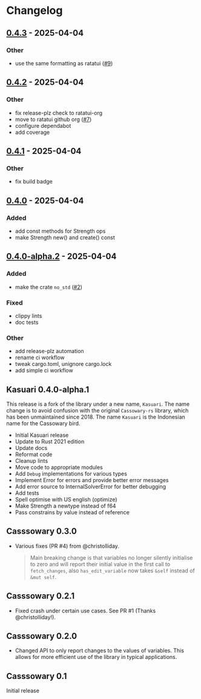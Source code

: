 # Changelog

## [0.4.3](https://github.com/ratatui/kasuari/compare/v0.4.2...v0.4.3) - 2025-04-04

### Other

- use the same formatting as ratatui ([#9](https://github.com/ratatui/kasuari/pull/9))

## [0.4.2](https://github.com/ratatui/kasuari/compare/v0.4.1...v0.4.2) - 2025-04-04

### Other

- fix release-plz check to ratatui-org
- move to ratatui github org ([#7](https://github.com/ratatui/kasuari/pull/7))
- configure dependabot
- add coverage

## [0.4.1](https://github.com/joshka/kasuari/compare/v0.4.0...v0.4.1) - 2025-04-04

### Other

- fix build badge

## [0.4.0](https://github.com/joshka/kasuari/compare/v0.4.0-alpha.2...v0.4.0) - 2025-04-04

### Added

- add const methods for Strength ops
- make Strength new() and create() const

## [0.4.0-alpha.2](https://github.com/joshka/kasuari/compare/v0.4.0-alpha.1...v0.4.0-alpha.2) - 2025-04-04

### Added

- make the crate `no_std` ([#2](https://github.com/joshka/kasuari/pull/2))

### Fixed

- clippy lints
- doc tests

### Other

- add release-plz automation
- rename ci workflow
- tweak cargo.toml, unignore cargo.lock
- add simple ci workflow

## Kasuari 0.4.0-alpha.1

This release is a fork of the library under a new name, `Kasuari`. The name change is to avoid confusion
with the original `Cassowary-rs` library, which has been unmaintained since 2018. The name `Kasuari` is
the Indonesian name for the Cassowary bird.

- Initial Kasuari release
- Update to Rust 2021 edition
- Update docs
- Reformat code
- Cleanup lints
- Move code to appropriate modules
- Add `Debug` implementations for various types
- Implement Error for errors and provide better error messages
- Add error source to InternalSolverError for better debugging
- Add tests
- Spell optimise with US english (optimize)
- Make Strength a newtype instead of f64
- Pass constrains by value instead of reference

## Casssowary 0.3.0

- Various fixes (PR #4) from @christolliday.
  > Main breaking change is that variables no longer silently initialise to zero and will report
  their initial value in the first call to `fetch_changes`, also `has_edit_variable` now takes
  `&self` instead of `&mut self`.

## Casssowary 0.2.1

- Fixed crash under certain use cases. See PR #1 (Thanks @christolliday!).

## Casssowary 0.2.0

- Changed API to only report changes to the values of variables. This allows for more efficient use
  of the library in typical applications.

## Casssowary  0.1

Initial release
